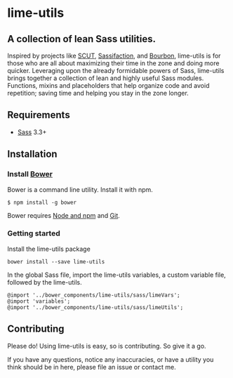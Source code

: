 lime-utils
==========

## A collection of lean Sass utilities.

Inspired by projects like [SCUT](http://davidtheclark.github.io/scut), [Sassifaction](https://github.com/sturobson/sassifaction), and [Bourbon](http://bourbon.io), lime-utils is for those who are all about maximizing their time in the zone and doing more quicker. Leveraging upon the already formidable powers of Sass, lime-utils brings together a collection of lean and highly useful Sass modules. Functions, mixins and placeholders that help organize code and avoid repetition; saving time and helping you stay in the zone longer.

## Requirements

- [Sass](https://github.com/sass/sass) 3.3+

## Installation

### Install [Bower](http://bower.io/)

Bower is a command line utility. Install it with npm.

```
$ npm install -g bower
```

Bower requires [Node and npm](http://nodejs.org/) and [Git](http://git-scm.org/).

### Getting started

Install the lime-utils package

```
bower install --save lime-utils
```

In the global Sass file, import the lime-utils variables, a custom variable file, followed by the lime-utils.

```
@import '../bower_components/lime-utils/sass/limeVars';
@import 'variables';
@import '../bower_components/lime-utils/sass/limeUtils';
```

## Contributing

Please do! Using lime-utils is easy, so is contributing. So give it a go.

If you have any questions, notice any inaccuracies, or have a utility you think should be in here, please file an issue or contact me.

